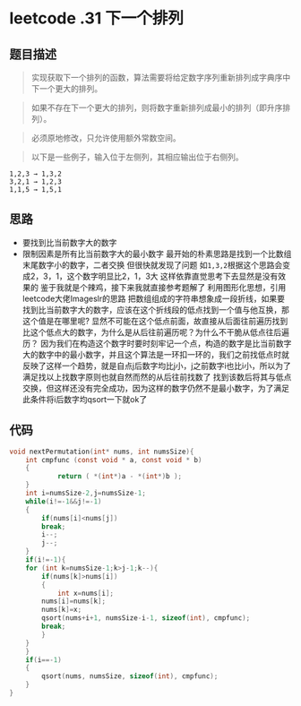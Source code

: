 # leetcode .31 下一个排列
## 题目描述
> 实现获取下一个排列的函数，算法需要将给定数字序列重新排列成字典序中下一个更大的排列。

>如果不存在下一个更大的排列，则将数字重新排列成最小的排列（即升序排列）。

>必须原地修改，只允许使用额外常数空间。

>以下是一些例子，输入位于左侧列，其相应输出位于右侧列。
```
1,2,3 → 1,3,2
3,2,1 → 1,2,3
1,1,5 → 1,5,1
```


## 思路
* 要找到比当前数字大的数字
* 限制因素是所有比当前数字大的最小数字
最开始的朴素思路是找到一个比数组末尾数字小的数字，二者交换
但很快就发现了问题
如```1,3,2```根据这个思路会变成2，3，1，这个数字明显比2，1，3大
这样依靠直觉思考下去显然是没有效果的
鉴于我就是个辣鸡，接下来我就直接参考题解了
利用图形化思想，引用leetcode大佬Imageslr的思路
把数组组成的字符串想象成一段折线，如果要找到比当前数字大的数字，应该在这个折线段的低点找到一个值与他互换，那这个值是在哪里呢?
显然不可能在这个低点前面，故直接从后面往前遍历找到比这个低点大的数字，为什么是从后往前遍历呢？为什么不干脆从低点往后遍历？
因为我们在构造这个数字时要时刻牢记一个点，构造的数字是比当前数字大的数字中的最小数字，并且这个算法是一环扣一环的，我们之前找低点时就反映了这样一个趋势，就是自点j后数字均比j小，j之前数字i也比i小，所以为了满足找以上找数字原则也就自然而然的从后往前找数了
找到该数后将其与低点交换，但这样还没有完全成功，因为这样的数字仍然不是最小数字，为了满足此条件将i后数字均qsort一下就ok了



## 代码
```C
void nextPermutation(int* nums, int numsSize){
    int cmpfunc (const void * a, const void * b)
    {
            return ( *(int*)a - *(int*)b );
    }
    int i=numsSize-2,j=numsSize-1;
    while(i!=-1&&j!=-1)
    {
        if(nums[i]<nums[j])
        break;
        i--;
        j--;
    }
    if(i!=-1){
    for (int k=numsSize-1;k>j-1;k--){
        if(nums[k]>nums[i])
        {
            int x=nums[i];
        nums[i]=nums[k];
        nums[k]=x;
        qsort(nums+i+1, numsSize-i-1, sizeof(int), cmpfunc);
        break;
        }
    }
    }
    if(i==-1)
    {
        qsort(nums, numsSize, sizeof(int), cmpfunc);    
    }
}
```
